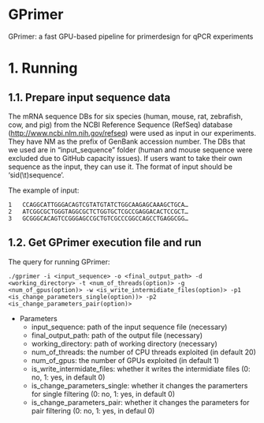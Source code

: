 # GPrimer
GPrimer: a fast GPU-based pipeline for primerdesign for qPCR experiments

# 1. Running
## 1.1. Prepare input sequence data
 The mRNA sequence DBs for six species (human, mouse, rat, zebrafish, cow, and pig) from the NCBI Reference Sequence (RefSeq) database (http://www.ncbi.nlm.nih.gov/refseq) were used as input in our experiments. They have NM as the prefix of GenBank accession number. The DBs that we used are in “input_sequence” folder (human and mouse sequence were excluded due to GitHub capacity issues). If users want to take their own sequence as the input, they can use it. The format of input should be ‘sid(\t)sequence’. 
 
The example of input:
```
1	CCAGGCATTGGGACAGTCGTATGTATCTGGCAAGAGCAAAGCTGCA…
2	ATCGGCGCTGGGTAGGCGCTCTGGTGCTCGCCGAGGACACTCCGCT…
3	GCGGGCACAGTCCGGGAGCCGCTGTCGCCCGGCCAGCCTGAGGCGG…
```

## 1.2. Get GPrimer execution file and run
The query for running GPrimer:
```
./gprimer -i <input_sequence> -o <final_output_path> -d <working_directory> -t <num_of_threads(option)> -g <num_of_gpus(option)> -w <is_write_intermidiate_files(option)> -p1 <is_change_parameters_single(option))> -p2 <is_change_parameters_pair(option)>
```
- Parameters
  - input_sequence: path of the input sequence file (necessary)
  - final_output_path: path of the output file (necessary)
  - working_directory: path of working directory (necessary)
  - num_of_threads: the number of CPU threads exploited (in default 20)
  - num_of_gpus: the number of GPUs exploited (in default 1)
  - is_write_intermidate_files: whether it writes the intermidiate files (0: no, 1: yes, in default 0)
  - is_change_parameters_single: whether it changes the paramerters for single filtering (0: no, 1: yes, in default 0)
  - is_change_parameters_pair: whether it changes the parameters for pair filtering (0: no, 1: yes, in defaul 0)
